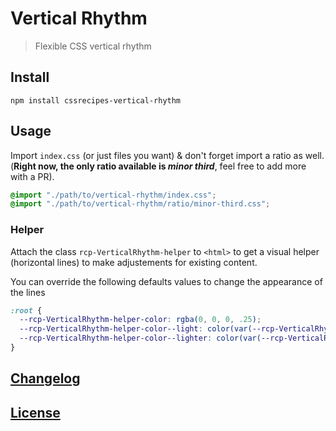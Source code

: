 # Vertical Rhythm

> Flexible CSS vertical rhythm

## Install

    npm install cssrecipes-vertical-rhythm

## Usage

Import `index.css` (or just files you want) & don't forget import a ratio as well.  
(**Right now, the only ratio available is _minor third_**, feel free to add more with a PR).

```css
@import "./path/to/vertical-rhythm/index.css";
@import "./path/to/vertical-rhythm/ratio/minor-third.css";
```

### Helper

Attach the class `rcp-VerticalRhythm-helper` to `<html>` to get a visual helper (horizontal lines) to make adjustements for existing content.

You can override the following defaults values to change the appearance of the lines

```css
:root {
  --rcp-VerticalRhythm-helper-color: rgba(0, 0, 0, .25);
  --rcp-VerticalRhythm-helper-color--light: color(var(--rcp-VerticalRhythm-helper-color) alpha(- 33%));
  --rcp-VerticalRhythm-helper-color--lighter: color(var(--rcp-VerticalRhythm-helper-color) alpha(- 66%));
}
```

## [Changelog](CHANGELOG.md)

## [License](LICENSE)
